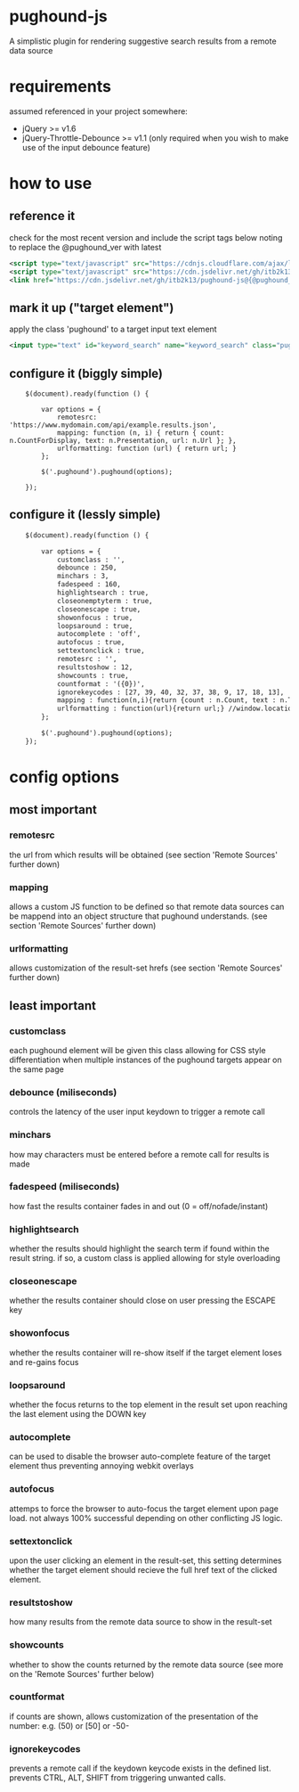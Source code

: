 # pughound-js
A simplistic plugin for rendering suggestive search results from a remote data source

# requirements 
assumed referenced in your project somewhere:

- jQuery >= v1.6
- jQuery-Throttle-Debounce >= v1.1 (only required when you wish to make use of the input debounce feature)

# how to use

## reference it

check for the most recent version and include the script tags below noting to replace the @pughound_ver with latest 

```xml
<script type="text/javascript" src="https://cdnjs.cloudflare.com/ajax/libs/jquery-throttle-debounce/1.1/jquery.ba-throttle-debounce.min.js"></script>
<script type="text/javascript" src="https://cdn.jsdelivr.net/gh/itb2k13/pughound-js@{@pughound_ver}/jquery-pughound.min.js"></script>
<link href="https://cdn.jsdelivr.net/gh/itb2k13/pughound-js@{@pughound_ver}/jquery-pughound.min.css" rel='stylesheet' type='text/css' />
```
## mark it up ("target element")

apply the class 'pughound' to a target input text element

```xml
<input type="text" id="keyword_search" name="keyword_search" class="pughound" placeholder="Search for things..." />
```

## configure it (biggly simple)
```
    $(document).ready(function () {

        var options = {
            remotesrc: 'https://www.mydomain.com/api/example.results.json',
            mapping: function (n, i) { return { count: n.CountForDisplay, text: n.Presentation, url: n.Url }; },
            urlformatting: function (url) { return url; }
        };

        $('.pughound').pughound(options);

    });
```

## configure it (lessly simple)
```xml
	$(document).ready(function () {

		var options = {
			customclass : '',
			debounce : 250, 
			minchars : 3, 
			fadespeed : 160, 
			highlightsearch : true, 
			closeonemptyterm : true, 
			closeonescape : true, 
			showonfocus : true,
			loopsaround : true,
			autocomplete : 'off',
			autofocus : true,
			settextonclick : true,
			remotesrc : '', 
			resultstoshow : 12, 
			showcounts : true,
			countformat : '({0})',
			ignorekeycodes : [27, 39, 40, 32, 37, 38, 9, 17, 18, 13],
			mapping : function(n,i){return {count : n.Count, text : n.Text, url : n.Url}; },
			urlformatting : function(url){return url;} //window.location.href.split('?')[0] + '?' + item.url;
		};

		$('.pughound').pughound(options);
	});
```
# config options

## most important

### remotesrc
the url from which results will be obtained (see section 'Remote Sources' further down)

### mapping
allows a custom JS function to be defined so that remote data sources can be mappend into an object structure that pughound understands. (see section 'Remote Sources' further down)

### urlformatting
allows customization of the result-set hrefs (see section 'Remote Sources' further down)

## least important

### customclass
each pughound element will be given this class allowing for CSS style differentiation when multiple instances of the pughound targets appear on the same page

### debounce (miliseconds)
controls the latency of the user input keydown to trigger a remote call 

### minchars
how may characters must be entered before a remote call for results is made

### fadespeed (miliseconds)
how fast the results container fades in and out (0 = off/nofade/instant)

### highlightsearch
whether the results should highlight the search term if found within the result string. if so, a custom class is applied allowing for style overloading

### closeonescape
whether the results container should close on user pressing the ESCAPE key

### showonfocus
whether the results container will re-show itself if the target element loses and re-gains focus

### loopsaround
whether the focus returns to the top element in the result set upon reaching the last element using the DOWN key

### autocomplete
can be used to disable the browser auto-complete feature of the target element thus preventing annoying webkit overlays

### autofocus
attemps to force the browser to auto-focus the target element upon page load. not always 100% successful depending on other conflicting JS logic.

### settextonclick
upon the user clicking an element in the result-set, this setting determines whether the target element should recieve the full href text of the clicked element.

### resultstoshow
how many results from the remote data source to show in the result-set

### showcounts
whether to show the counts returned by the remote data source (see more on the 'Remote Sources' further below)

### countformat
if counts are shown, allows customization of the presentation of the number: e.g. (50) or [50] or -50-

### ignorekeycodes
prevents a remote call if the keydown keycode exists in the defined list. prevents CTRL, ALT, SHIFT from triggering unwanted calls.
